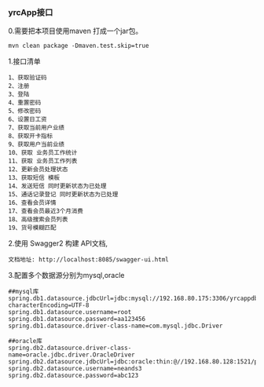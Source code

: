 ### yrcApp接口


0.需要把本项目使用maven 打成一个jar包。

    mvn clean package -Dmaven.test.skip=true

1.接口清单

    1、获取验证码
    2、注册
    3、登陆
    4、重置密码
    5、修改密码
    6、设置日工资
    7、获取当前用户业绩
    8、获取开卡指标
    9、获取用户当前业绩
    10、获取 业务员工作统计
    11、获取 业务员工作列表
    12、更新会员处理状态
    13、获取短信 模板
    14、发送短信 同时更新状态为已处理 
    15、通话记录登记 同时更新状态为已处理 
    16、查看会员详情 
    17、查看会员最近3个月消费 
    18、高级搜索会员列表 
    19、货号模糊匹配 
    
2.使用 Swagger2 构建 API文档,
    
    文档地址: http://localhost:8085/swagger-ui.html
    
3.配置多个数据源分别为mysql,oracle

    ##mysql库
    spring.db1.datasource.jdbcUrl=jdbc:mysql://192.168.80.175:3306/yrcappdb?characterEncoding=UTF-8
    spring.db1.datasource.username=root
    spring.db1.datasource.password=aa123456
    spring.db1.datasource.driver-class-name=com.mysql.jdbc.Driver
    
    ##oracle库
    spring.db2.datasource.driver-class-name=oracle.jdbc.driver.OracleDriver
    spring.db2.datasource.jdbcUrl=jdbc:oracle:thin:@//192.168.80.128:1521/portaldb
    spring.db2.datasource.username=neands3
    spring.db2.datasource.password=abc123

